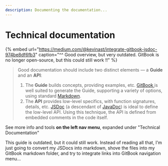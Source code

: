 ```yaml
---
description: Documenting the documentation...
---
```


# Technical documentation

{% embed url="https://medium.com/@kevinast/integrate-gitbook-jsdoc-974be8df6fb3" caption="^^ Good overview, but very outdated. GitBook is no longer open-source, but this could still work !!" %}

> Good documentation should include two distinct elements — a **Guide** and an **API**:
>
> 1. The **Guide** builds concepts, providing examples, etc. [GitBook ](https://github.com/GitbookIO/gitbook)is well suited to generate the Guide, supporting a variety of options, using standard [Markdown](https://en.wikipedia.org/wiki/Markdown).
> 2. The **API** provides low-level specifics, with function signatures, details, etc. [JSDoc](http://usejsdoc.org/) \(a descendant of [JavaDoc](https://en.wikipedia.org/wiki/Javadoc)\) is ideal to define the low-level API. Using this technique, the API is defined from embedded comments in the code itself.

See more info and tools **on the left nav menu**, expanded under "Technical Documentation"

This guide is outdated, but it could still work. Instead of reading all that, I'm just going to convert my JSDocs into markdown, shove the files into my GitBook markdown folder, and try to integrate links into GitBook navigation menu...


